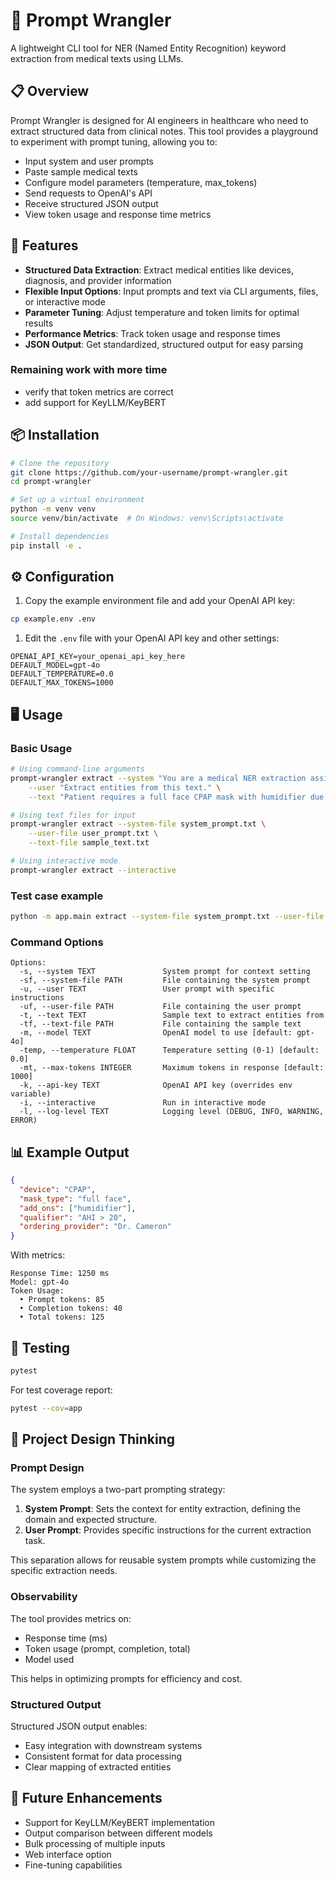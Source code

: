 # 🤖 Prompt Wrangler

A lightweight CLI tool for NER (Named Entity Recognition) keyword extraction from medical texts using LLMs.

## 📋 Overview

Prompt Wrangler is designed for AI engineers in healthcare who need to extract structured data from clinical notes. This tool provides a playground to experiment with prompt tuning, allowing you to:

- Input system and user prompts
- Paste sample medical texts
- Configure model parameters (temperature, max_tokens)
- Send requests to OpenAI's API
- Receive structured JSON output
- View token usage and response time metrics

## 🚀 Features

- **Structured Data Extraction**: Extract medical entities like devices, diagnosis, and provider information
- **Flexible Input Options**: Input prompts and text via CLI arguments, files, or interactive mode
- **Parameter Tuning**: Adjust temperature and token limits for optimal results
- **Performance Metrics**: Track token usage and response times
- **JSON Output**: Get standardized, structured output for easy parsing

### Remaining work with more time

- verify that token metrics are correct
- add support for KeyLLM/KeyBERT

## 📦 Installation

```bash
# Clone the repository
git clone https://github.com/your-username/prompt-wrangler.git
cd prompt-wrangler

# Set up a virtual environment
python -m venv venv
source venv/bin/activate  # On Windows: venv\Scripts\activate

# Install dependencies
pip install -e .
```

## ⚙️ Configuration

1. Copy the example environment file and add your OpenAI API key:

```bash
cp example.env .env
```

1. Edit the `.env` file with your OpenAI API key and other settings:

```properties
OPENAI_API_KEY=your_openai_api_key_here
DEFAULT_MODEL=gpt-4o
DEFAULT_TEMPERATURE=0.0
DEFAULT_MAX_TOKENS=1000
```

## 🖥️ Usage

### Basic Usage

```bash
# Using command-line arguments
prompt-wrangler extract --system "You are a medical NER extraction assistant." \
    --user "Extract entities from this text." \
    --text "Patient requires a full face CPAP mask with humidifier due to AHI > 20. Ordered by Dr. Cameron."

# Using text files for input
prompt-wrangler extract --system-file system_prompt.txt \
    --user-file user_prompt.txt \
    --text-file sample_text.txt

# Using interactive mode
prompt-wrangler extract --interactive
```

### Test case example

```bash
python -m app.main extract --system-file system_prompt.txt --user-file user_prompt.txt --text-file test_case_1.txt
```


### Command Options

```text
Options:
  -s, --system TEXT               System prompt for context setting
  -sf, --system-file PATH         File containing the system prompt
  -u, --user TEXT                 User prompt with specific instructions
  -uf, --user-file PATH           File containing the user prompt
  -t, --text TEXT                 Sample text to extract entities from
  -tf, --text-file PATH           File containing the sample text
  -m, --model TEXT                OpenAI model to use [default: gpt-4o]
  -temp, --temperature FLOAT      Temperature setting (0-1) [default: 0.0]
  -mt, --max-tokens INTEGER       Maximum tokens in response [default: 1000]
  -k, --api-key TEXT              OpenAI API key (overrides env variable)
  -i, --interactive               Run in interactive mode
  -l, --log-level TEXT            Logging level (DEBUG, INFO, WARNING, ERROR)
```

## 📊 Example Output

```json
{
  "device": "CPAP",
  "mask_type": "full face",
  "add_ons": ["humidifier"],
  "qualifier": "AHI > 20",
  "ordering_provider": "Dr. Cameron"
}
```

With metrics:

```text
Response Time: 1250 ms
Model: gpt-4o
Token Usage:
  • Prompt tokens: 85
  • Completion tokens: 40
  • Total tokens: 125
```

## 🧪 Testing

```bash
pytest
```

For test coverage report:

```bash
pytest --cov=app
```

## 🤔 Project Design Thinking

### Prompt Design

The system employs a two-part prompting strategy:

1. **System Prompt**: Sets the context for entity extraction, defining the domain and expected structure.
2. **User Prompt**: Provides specific instructions for the current extraction task.

This separation allows for reusable system prompts while customizing the specific extraction needs.

### Observability

The tool provides metrics on:

- Response time (ms)
- Token usage (prompt, completion, total)
- Model used

This helps in optimizing prompts for efficiency and cost.

### Structured Output

Structured JSON output enables:

- Easy integration with downstream systems
- Consistent format for data processing
- Clear mapping of extracted entities

## 📝 Future Enhancements

- Support for KeyLLM/KeyBERT implementation
- Output comparison between different models
- Bulk processing of multiple inputs
- Web interface option
- Fine-tuning capabilities
